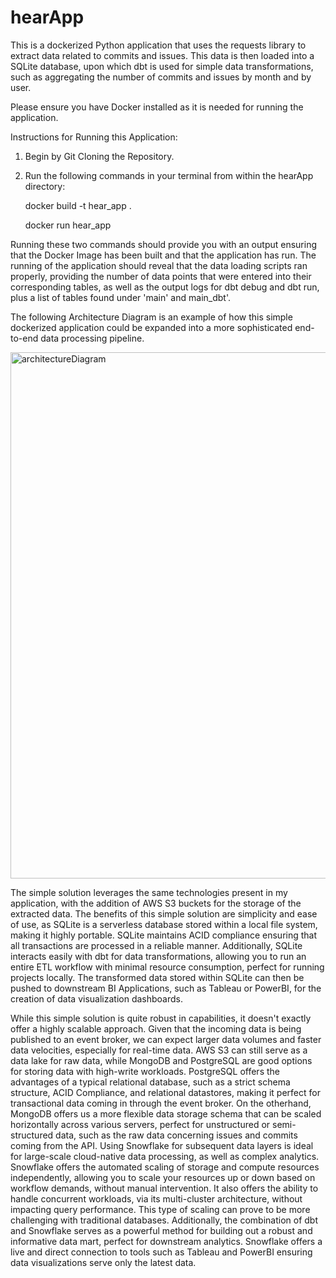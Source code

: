 # hearApp

This is a dockerized Python application that uses the requests library to extract data related to commits and issues. This data is then loaded into a SQLite database, upon which dbt is used for simple data transformations, such as aggregating the number of commits and issues by month and by user. 

Please ensure you have Docker installed as it is needed for running the application. 

Instructions for Running this Application: 

1. Begin by Git Cloning the Repository.
2. Run the following commands in your terminal from within the hearApp directory:

   docker build -t hear_app .
   
   docker run hear_app

Running these two commands should provide you with an output ensuring that the Docker Image has been built and that the application has run. The running of the application should reveal that the data loading scripts ran properly, providing the number of data points that were entered into their corresponding tables, as well as the output logs for dbt debug and dbt run, plus a list of tables found under 'main' and main_dbt'. 

The following Architecture Diagram is an example of how this simple dockerized application could be expanded into a more sophisticated end-to-end data processing pipeline. 

   <img width="842" alt="architectureDiagram" src="https://github.com/user-attachments/assets/07966b20-206b-4709-874b-4d1224077e49">

The simple solution leverages the same technologies present in my application, with the addition of AWS S3 buckets for the storage of the extracted data. The benefits of this simple solution are simplicity and ease of use, as SQLite is a serverless database stored within a local file system, making it highly portable. SQLite  maintains ACID compliance ensuring that all transactions are processed in a reliable manner. Additionally, SQLite interacts easily with dbt for data transformations, allowing you to run an entire ETL workflow with minimal resource consumption, perfect for running projects locally. The transformed data stored within SQLite can then be pushed to downstream BI Applications, such as Tableau or PowerBI, for the creation of data visualization dashboards. 

While this simple solution is quite robust in capabilities, it doesn't exactly offer a highly scalable approach. Given that the incoming data is being published to an event broker, we can expect larger data volumes and faster data velocities, especially for real-time data. AWS S3 can still serve as a data lake for raw data, while MongoDB and PostgreSQL are good options for storing data with high-write workloads. PostgreSQL offers the advantages of a typical relational database, such as a strict schema structure, ACID Compliance, and relational datastores, making it perfect for transactional data coming in through the event broker. On the otherhand, MongoDB offers us a more flexible data storage schema that can be scaled horizontally across various servers, perfect for unstructured or semi-structured data, such as the raw data concerning issues and commits coming from the API. Using Snowflake for subsequent data layers is ideal for large-scale cloud-native data processing, as well as complex analytics. Snowflake offers the automated scaling of storage and compute resources independently, allowing you to scale your resources up or down based on workflow demands, without manual intervention. It also offers the ability to handle concurrent workloads, via its multi-cluster architecture, without impacting query performance. This type of scaling can prove to be more challenging with traditional databases. Additionally, the combination of dbt and Snowflake serves as a powerful method for building out a robust and informative data mart, perfect for downstream analytics. Snowflake offers a live and direct connection to tools such as Tableau and PowerBI ensuring data visualizations serve only the latest data. 










